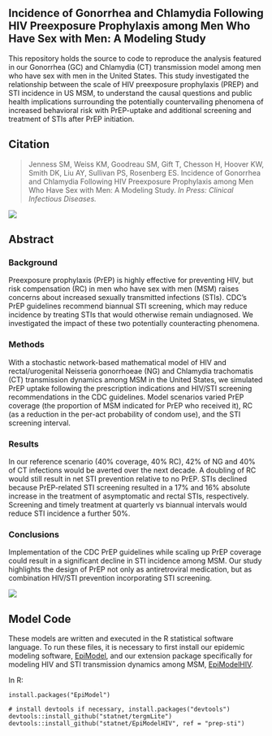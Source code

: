 ## Incidence of Gonorrhea and Chlamydia Following HIV Preexposure Prophylaxis among Men Who Have Sex with Men: A Modeling Study

This repository holds the source to code to reproduce the analysis featured in our Gonorrhea (GC) and Chlamydia (CT) transmission model among men who have sex with men in the United States. This study investigated the relationship between the scale of HIV preexposure prophylaxis (PREP) and STI incidence in US MSM, to understand the causal questions and public health implications surrounding the potentially countervailing phenomena of increased behavioral risk with PrEP-uptake and additional screening and treatment of STIs after PrEP initiation.

## Citation

> Jenness SM, Weiss KM, Goodreau SM, Gift T, Chesson H, Hoover KW, Smith DK, Liu AY, Sullivan PS, Rosenberg ES. Incidence of Gonorrhea and Chlamydia Following HIV Preexposure Prophylaxis among Men Who Have Sex with Men: A Modeling Study. _In Press: Clinical Infectious Diseases._

<img src="https://github.com/statnet/stiPrEP/raw/master/analysis/Fig1.jpg">

## Abstract

### Background
Preexposure prophylaxis (PrEP) is highly effective for preventing HIV, but risk compensation (RC) in men who have sex with men (MSM) raises concerns about increased sexually transmitted infections (STIs). CDC’s PrEP guidelines recommend biannual STI screening, which may reduce incidence by treating STIs that would otherwise remain undiagnosed. We investigated the impact of these two potentially counteracting phenomena.

### Methods
With a stochastic network-based mathematical model of HIV and rectal/urogenital Neisseria gonorrhoeae (NG) and Chlamydia trachomatis (CT) transmission dynamics among MSM in the United States, we simulated PrEP uptake following the prescription indications and HIV/STI screening recommendations in the CDC guidelines. Model scenarios varied PrEP coverage (the proportion of MSM indicated for PrEP who received it), RC (as a reduction in the per-act probability of condom use), and the STI screening interval.

### Results
In our reference scenario (40% coverage, 40% RC), 42% of NG and 40% of CT infections would be averted over the next decade. A doubling of RC would still result in net STI prevention relative to no PrEP. STIs declined because PrEP-related STI screening resulted in a 17% and 16% absolute increase in the treatment of asymptomatic and rectal STIs, respectively. Screening and timely treatment at quarterly vs biannual intervals would reduce STI incidence a further 50%.

### Conclusions
Implementation of the CDC PrEP guidelines while scaling up PrEP coverage could result in a significant decline in STI incidence among MSM. Our study highlights the design of PrEP not only as antiretroviral medication, but as combination HIV/STI prevention incorporating STI screening.

<img src="https://github.com/statnet/stiPrEP/raw/master/analysis/Fig2.jpg">

## Model Code

These models are written and executed in the R statistical software language. To run these files, it is necessary to first install our epidemic modeling software, [EpiModel](http://epimodel.org/), and our extension package specifically for modeling HIV and STI transmission dynamics among MSM, [EpiModelHIV](http://github.com/statnet/EpiModelHIV).

In R:
```
install.packages("EpiModel")

# install devtools if necessary, install.packages("devtools")
devtools::install_github("statnet/tergmLite")
devtools::install_github("statnet/EpiModelHIV", ref = "prep-sti")
```




